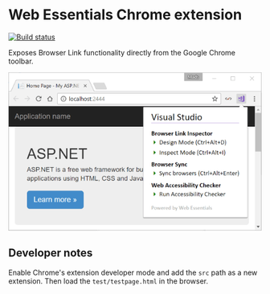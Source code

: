 # Web Essentials Chrome extension

[![Build status](https://ci.appveyor.com/api/projects/status/37jsbyfsv5edx481?svg=true)](https://ci.appveyor.com/project/madskristensen/webessentialschrome)

Exposes Browser Link functionality directly from the Google Chrome toolbar.

![screenshot](art/screenshot.png)

## Developer notes
Enable Chrome's extension developer mode and add the `src` path as a new extension. Then load the `test/testpage.html` in the browser.
